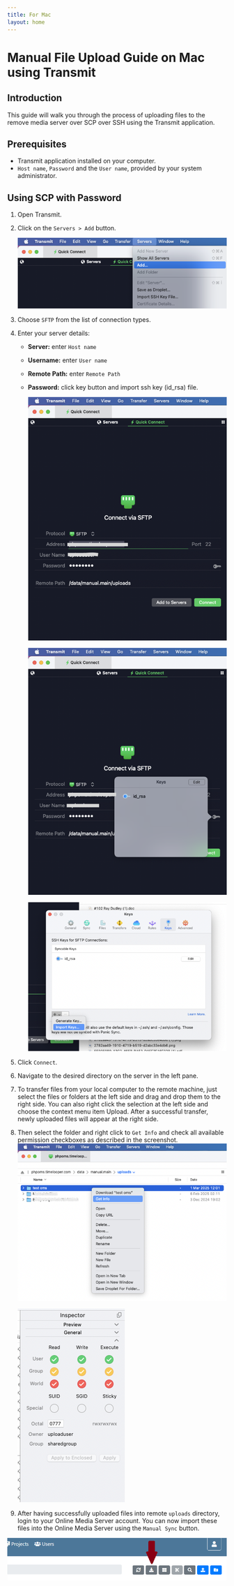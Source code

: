 ```yaml
---
title: For Mac
layout: home
---
```


# Manual File Upload Guide on Mac using Transmit

## Introduction
This guide will walk you through the process of uploading files to the remove media server over SCP over SSH using the Transmit application.

## Prerequisites
- Transmit application installed on your computer.
- `Host name`, `Password` and the `User name`, provided by your system administrator.

## Using SCP with Password
1. Open Transmit.
2. Click on the `Servers > Add` button.
   
   ![image](transmit_connection.png)

4. Choose `SFTP` from the list of connection types.
5. Enter your server details:
    - **Server:** enter `Host name`
    - **Username:** enter `User name`
    - **Remote Path:** enter `Remote Path`
    - **Password:** click key button and import ssh key (id_rsa) file.
      
      ![image](transmit_connection_form.png)
  
      ![image](transmit_password.png)
   
      ![image](transmit_import_ssh.png)
      
7. Click `Connect`.
8. Navigate to the desired directory on the server in the left pane.
10. To transfer files from your local computer to the remote machine, just select the files or folders at the left side and drag and drop them to the right side. You can also right click the selection at the left side and choose the context menu item Upload. After a successful transfer, newly uploaded files will appear at the right side.
11. Then select the folder and right click to `Get Info` and check all available permission checkboxes as described in the screenshot.
    ![image](transmit_get_info.png)

    ![image](transmit_file_permissions.png)

13. After having successfully uploaded files into remote `uploads` directory, login to your Online Media Server account. You can now import these files into the Online Media Server using the `Manual Sync` button. 

![image](sync-manual-button.png)
    

